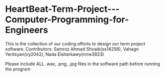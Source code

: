 # HeartBeat-Term-Project---Computer-Programming-for-Engineers
This is the collection of our coding efforts to design our term project software. Contributors: Samroz Ahmad Shoaib(ss14256),  Vahagn Yeritsyan(vy2042), Nada Elsharkawy(nme3923)

Please include ALL .wav, .png, .jpg files in the software path before running the program
